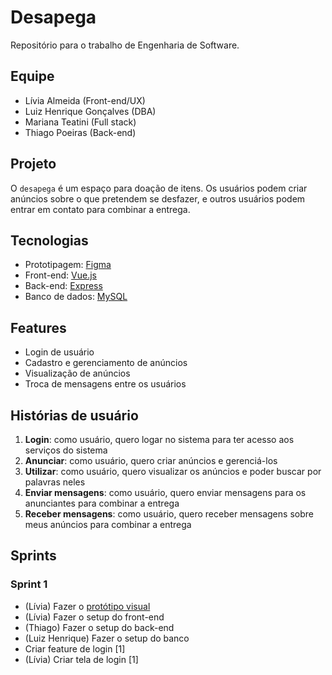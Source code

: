 # Desapega

Repositório para o trabalho de Engenharia de Software.

## Equipe

- Lívia Almeida (Front-end/UX)
- Luiz Henrique Gonçalves (DBA)
- Mariana Teatini (Full stack)
- Thiago Poeiras (Back-end)

## Projeto

O `desapega` é um espaço para doação de itens. Os usuários podem criar anúncios sobre o que pretendem se desfazer, e outros usuários podem entrar em contato para combinar a entrega.

## Tecnologias

- Prototipagem: [Figma](https://www.figma.com/)
- Front-end: [Vue.js](https://vuejs.org/)
- Back-end: [Express](https://expressjs.com/)
- Banco de dados: [MySQL](https://www.mysql.com/)

## Features

- Login de usuário
- Cadastro e gerenciamento de anúncios
- Visualização de anúncios
- Troca de mensagens entre os usuários

## Histórias de usuário

1. **Login**: como usuário, quero logar no sistema para ter acesso aos serviços do sistema
2. **Anunciar**: como usuário, quero criar anúncios e gerenciá-los
3. **Utilizar**: como usuário, quero visualizar os anúncios e poder buscar por palavras neles
4. **Enviar mensagens**: como usuário, quero enviar mensagens para os anunciantes para combinar a entrega
5. **Receber mensagens**: como usuário, quero receber mensagens sobre meus anúncios para combinar a entrega

## Sprints

### Sprint 1

- (Lívia) Fazer o [protótipo visual](https://www.figma.com/file/yOqiU6GKNS5PKQBb0p6eOD/desapega?node-id=0%3A1)
- (Lívia) Fazer o setup do front-end
- (Thiago) Fazer o setup do back-end
- (Luiz Henrique) Fazer o setup do banco
- Criar feature de login [1]
- (Lívia) Criar tela de login [1]

